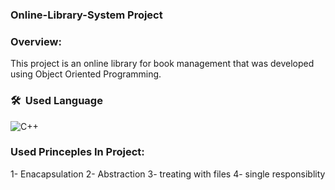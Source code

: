 ### Online-Library-System Project

### Overview:
  This project is an online library for book management that 
  was developed using Object Oriented Programming.
### 🛠 &nbsp;Used Language

  ![C++](https://img.shields.io/badge/C%2B%2B-00599C?style=flat-square&logo=c%2B%2B&logoColor=white)
### Used Princeples In Project:
  1- Enacapsulation
  2- Abstraction
  3- treating with files
  4- single responsiblity
  




